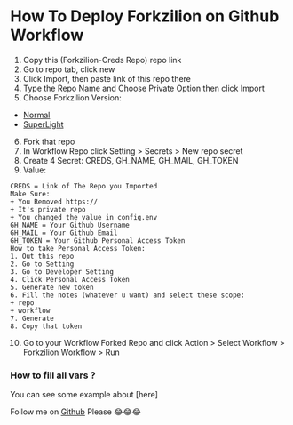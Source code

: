 # How To Deploy Forkzilion on Github Workflow
1. Copy this (Forkzilion-Creds Repo) repo link
2. Go to repo tab, click new
3. Click Import, then paste link of this repo there
4. Type the Repo Name and Choose Private Option then click Import
5. Choose Forkzilion Version:
- [Normal](https://github.com/DunggVN/Forkzilion-Workflows)
- [SuperLight](https://github.com/DunggVN/Forkzilion-Workflows/tree/pruhsuperlight)
6. Fork that repo
7. In Workflow Repo click Setting > Secrets > New repo secret
8. Create 4 Secret: CREDS, GH_NAME, GH_MAIL, GH_TOKEN
9. Value:
```
CREDS = Link of The Repo you Imported
Make Sure:
+ You Removed https://
+ It's private repo
+ You changed the value in config.env
GH_NAME = Your Github Username
GH_MAIL = Your Github Email
GH_TOKEN = Your Github Personal Access Token
How to take Personal Access Token:
1. Out this repo
2. Go to Setting
3. Go to Developer Setting
4. Click Personal Access Token
5. Generate new token
6. Fill the notes (whatever u want) and select these scope:
+ repo
+ workflow
7. Generate
8. Copy that token
```

10. Go to your Workflow Forked Repo and click Action > Select Workflow > Forkzilion Workflow > Run

### How to fill all vars ?
You can see some example about [here]

Follow me on [Github](https://github.com/DunggVN) Please 😂😂😂
